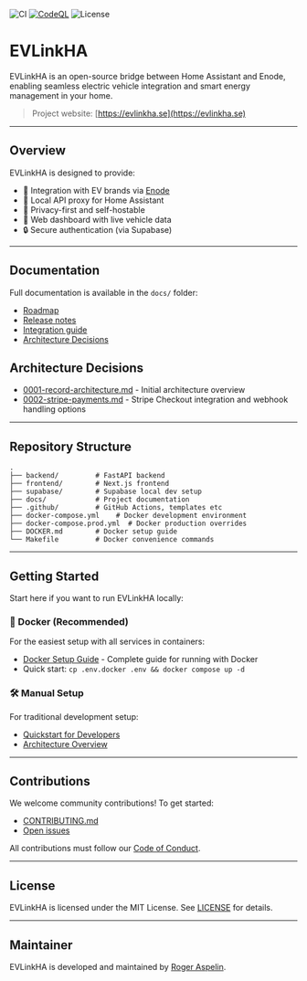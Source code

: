 ![CI](https://github.com/rogasp/evlink-backend/actions/workflows/deploy-production.yml/badge.svg)
[![CodeQL](https://github.com/rogasp/evlink-backend/actions/workflows/github-code-scanning/codeql/badge.svg)](https://github.com/rogasp/evlink-backend/actions/workflows/github-code-scanning/codeql)
![License](https://img.shields.io/badge/license-MIT-green)

# EVLinkHA

EVLinkHA is an open-source bridge between Home Assistant and Enode, enabling seamless electric vehicle integration and smart energy management in your home.

> Project website: [https://evlinkha.se](https://evlinkha.se)

---

## Overview

EVLinkHA is designed to provide:

* 🔌 Integration with EV brands via [Enode](https://enode.com)
* 🧠 Local API proxy for Home Assistant
* 🌱 Privacy-first and self-hostable
* 💬 Web dashboard with live vehicle data
* 🔒 Secure authentication (via Supabase)

---

## Documentation

Full documentation is available in the `docs/` folder:

* [Roadmap](docs/ROADMAP.md)
* [Release notes](docs/RELEASES.md)
* [Integration guide](docs/guides/INTEGRATION.md)
* [Architecture Decisions](docs/decisions/README.md)

## Architecture Decisions

* [0001-record-architecture.md](docs/decisions/0001-record-architecture.md) - Initial architecture overview
* [0002-stripe-payments.md](docs/decisions/0002-stripe-payments.md) - Stripe Checkout integration and webhook handling options

---

## Repository Structure

```
.
├── backend/         # FastAPI backend
├── frontend/        # Next.js frontend
├── supabase/        # Supabase local dev setup
├── docs/            # Project documentation
├── .github/         # GitHub Actions, templates etc
├── docker-compose.yml    # Docker development environment
├── docker-compose.prod.yml  # Docker production overrides
├── DOCKER.md        # Docker setup guide
└── Makefile         # Docker convenience commands
```

---

## Getting Started

Start here if you want to run EVLinkHA locally:

### 🐳 Docker (Recommended)
For the easiest setup with all services in containers:

* [Docker Setup Guide](DOCKER.md) - Complete guide for running with Docker
* Quick start: `cp .env.docker .env && docker compose up -d`

### 🛠️ Manual Setup
For traditional development setup:

* [Quickstart for Developers](docs/guides/QUICKSTART.md)
* [Architecture Overview](docs/ARCHITECTURE.md)

---

## Contributions

We welcome community contributions! To get started:

* [CONTRIBUTING.md](CONTRIBUTING.md)
* [Open issues](https://github.com/rogasp/evlink-backend/issues)

All contributions must follow our [Code of Conduct](CODE_OF_CONDUCT.md).

---

## License

EVLinkHA is licensed under the MIT License. See [LICENSE](LICENSE) for details.

---

## Maintainer

EVLinkHA is developed and maintained by [Roger Aspelin](https://github.com/rogasp).

